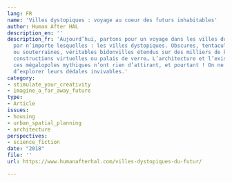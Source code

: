 ```yaml
---
lang: FR
name: 'Villes dystopiques : voyage au coeur des futurs inhabitables'
author: Human After HAL
description_en: ''
description_fr: 'Aujourd’hui, partons pour un voyage dans les villes du futur. Et
  par n’importe lesquelles : les villes dystopiques. Obscures, tentaculaires, verticales
  ou souterraines, véritables bidonvilles étendus sur des milliers de kilomètres,
  constructions virtuelles ou palais de verre… L’architecture et l’existence dans
  ces mégalopoles mythiques n’ont rien d’attirant, et pourtant ! On ne se lasse pas
  d’explorer leurs dédales invivables.'
category:
- stimulate_your_creativity
- imagine_a_far_away_future
type:
- Article
issues:
- housing
- urban_spatial_planning
- architecture
perspectives:
- science_fiction
date: "2018"
file: ''
url: https://www.humanafterhal.com/villes-dystopiques-du-futur/

---
```

